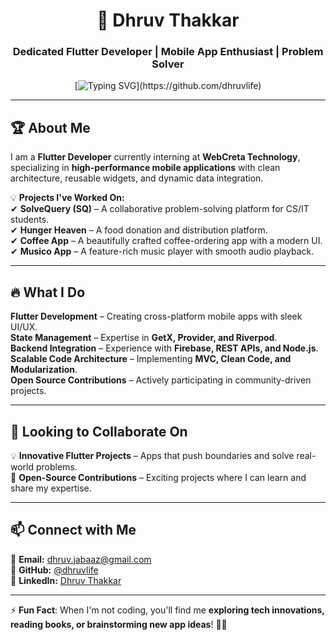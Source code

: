 <div align="center"> 

# 🚀 Dhruv Thakkar  

### Dedicated Flutter Developer | Mobile App Enthusiast | Problem Solver  

[![Typing SVG](https://readme-typing-svg.demolab.com?font=Comic+Sans+MS&color=F72288&size=30&center=true&vCenter=true&width=600&height=50&lines=Welcome+to+My+GitHub!;Building+Scalable+Flutter+Apps!)](https://github.com/dhruvlife)

</div>

---

## 🏆 About Me  

I am a **Flutter Developer** currently interning at **WebCreta Technology**, specializing in **high-performance mobile applications** with clean architecture, reusable widgets, and dynamic data integration.  

💡 **Projects I've Worked On:**  
✔ **SolveQuery (SQ)** – A collaborative problem-solving platform for CS/IT students.  
✔ **Hunger Heaven** – A food donation and distribution platform.  
✔ **Coffee App** – A beautifully crafted coffee-ordering app with a modern UI.  
✔ **Musico App** – A feature-rich music player with smooth audio playback.  

---

## 🔥 What I Do  

**Flutter Development** – Creating cross-platform mobile apps with sleek UI/UX.  
**State Management** – Expertise in **GetX, Provider, and Riverpod**.  
**Backend Integration** – Experience with **Firebase, REST APIs, and Node.js**.  
**Scalable Code Architecture** – Implementing **MVC, Clean Code, and Modularization**.  
**Open Source Contributions** – Actively participating in community-driven projects.  

---

## 🤝 Looking to Collaborate On  

💡 **Innovative Flutter Projects** – Apps that push boundaries and solve real-world problems.  
🔧 **Open-Source Contributions** – Exciting projects where I can learn and share my expertise.  

---

## 📫 Connect with Me  

📩 **Email:** [dhruv.jabaaz@gmail.com](mailto:dhruv.jabaaz@gmail.com)  
🔗 **GitHub:** [@dhruvlife](https://github.com/dhruvlife)  
💼 **LinkedIn:** [Dhruv Thakkar](https://www.linkedin.com/in/dhruv-thakkar-6786b32a8/)  

---

⚡ **Fun Fact**: When I'm not coding, you'll find me **exploring tech innovations, reading books, or brainstorming new app ideas**! 🚀📖  
